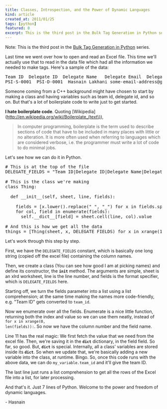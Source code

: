 ```yaml
---
title: Classes, Introspection, and the Power of Dynamic Languages
kind: article
created_at: 2011/01/25
tags: [python]
featured: 0
excerpt: This is the third post in the Bulk Tag Generation in Python series.
---
```


Note: This is the third post in the [Bulk Tag Generation in Python](/blog/2011/01/bulk-tag-generation-in-python/) series.

Last time we went over how to open and read an Excel file. This time we'll actually use that to read in the data file which had all the information we needed to make tags. Here's a sample of the data:

<pre class="prettyprint">Team ID  Delegate ID  Delegate Name   Delegate Email  Delegate Phone  Gender  Age Delegate Level  Accommodation Request   Accommodation Status    Head Delegate  
PSI-S-0001  PSI-D-0001  Hasnain Lakhani some-email-address@gmail.com  123456789  Male 19  University  No   Yes
</pre>

Someone coming from a C++ background might have chosen to start by making a class and having variables such as team id, delegate id, and so on. But that's a lot of boilerplate code to write just to get started.

**I hate boilerplate code**. Quoting [Wikipedia](http://en.wikipedia.org/wiki/Boilerplate_(text\)),

> In computer programming, boilerplate is the term used to describe sections of code that have to be included in many places with little or no alteration. It is more often used when referring to languages which are considered verbose, i.e. the programmer must write a lot of code to do minimal jobs.

Let's see how we can do it in Python.

<pre class="prettyprint"># This is at the top of the file
DELEGATE_FIELDS = "Team ID|Delegate ID|Delegate Name|Delegate Email|Delegate Phone|Gender|Age|Delegate Level|Accommodation Request|Accommodation Status|Head Delegate"

# This is the class we're making
class Thing:

  def __init__(self, sheet, line, fields):

    fields = [x.lower().replace(" ", "_") for x in fields.split("|")]
    for col, field in enumerate(fields):
      self.__dict__[field] = sheet.cell(line, col).value

# And this is how we get all the data
things = [Thing(sheet, x, DELEGATE_FIELDS) for x in xrange(1, maxno)]
</pre>

Let's work through this step by step.

First, we have the <code class="prettyprint">DELEGATE_FIELDS</code> constant, which is basically one long string (copied off the excel file) containing the column names.

Then, we create a class (You can see how good I am at picking names) and define its constructor, the <code class="prettyprint">__init__</code> method. The arguments are simple, sheet is an xlrd worksheet, line is the line number, and fields is the format specifier, which is <code class="prettyprint">DELEGATE_FIELDS</code> here.

Starting off, we turn the fields parameter into a list using a list comprehension; at the same time making the names more code-friendly, e.g. "Team ID" gets converted to <code class="prettyprint">team_id</code>.

Now we enumerate over all the fields. Enumerate is a nice little function, returning both the index and value so we can use them neatly, instead of <code class="prettyprint">for x in xrange(0, len(fields)):</code>. So now we have the column number and the field name.

Line 11 has the real magic: We first fetch the value that we need from the excel file. Then, we're saving it in the <code class="prettyprint">__dict__</code> dictionary, in the field field. So far, so good. But, <code class="prettyprint">__dict__</code> is special. Internally, all a class' variables are stored inside its <code class="prettyprint">__dict__</code>. So when we update that, we're basically adding a new variable into the class, at runtime. Bingo. So, once this code runs with the above data, we can do <code class="prettyprint">my_variable.team_id</code> and it'll give the team ID.

The last line just runs a list comprehension to get all the rows of the Excel file into a list, for later processing.

And that's it. Just 7 lines of Python. Welcome to the power and freedom of dynamic languages.

\- Hasnain
